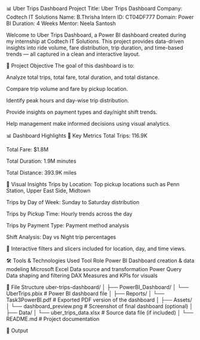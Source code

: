 📊 Uber Trips Dashboard
Project Title: Uber Trips Dashboard
Company: Codtech IT Solutions
Name: B.Thrisha
Intern ID: CT04DF777
Domain: Power BI
Duration: 4 Weeks
Mentor: Neela Santosh

Welcome to Uber Trips Dashboard, a Power BI dashboard created during my internship at Codtech IT Solutions. This project provides data-driven insights into ride volume, fare distribution, trip duration, and time-based trends — all captured in a clean and interactive layout.

📌 Project Objective
The goal of this dashboard is to:

Analyze total trips, total fare, total duration, and total distance.

Compare trip volume and fare by pickup location.

Identify peak hours and day-wise trip distribution.

Provide insights on payment types and day/night shift trends.

Help management make informed decisions using visual analytics.

📊 Dashboard Highlights
🔹 Key Metrics
Total Trips: 116.9K

Total Fare: $1.8M

Total Duration: 1.9M minutes

Total Distance: 393.9K miles

🔹 Visual Insights
Trips by Location: Top pickup locations such as Penn Station, Upper East Side, Midtown

Trips by Day of Week: Sunday to Saturday distribution

Trips by Pickup Time: Hourly trends across the day

Trips by Payment Type: Payment method analysis

Shift Analysis: Day vs Night trip percentages

📍 Interactive filters and slicers included for location, day, and time views.

🛠 Tools & Technologies Used
Tool	Role
Power BI	Dashboard creation & data modeling
Microsoft Excel	Data source and transformation
Power Query	Data shaping and filtering
DAX	Measures and KPIs for visuals

📁 File Structure
uber-trips-dashboard/
│
├── PowerBI_Dashboard/
│ └── UberTrips.pbix # Power BI dashboard file
│
├── Reports/
│ └── Task3PowerBI.pdf # Exported PDF version of the dashboard
│
├── Assets/
│ └── dashboard_preview.png # Screenshot of final dashboard (optional)
│
├── Data/
│ └── uber_trips_data.xlsx # Source data file (if included)
│
└── README.md # Project documentation

📁 Output
